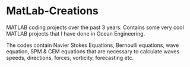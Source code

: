 # MatLab-Creations
MATLAB coding projects over the past 3 years.
Contains some very cool MATLAB projects that I have done in Ocean Engineering. 

The codes contain Navier Stokes Equations, Bernoulli equations, wave equation, SPM & CEM equations that are necessary to calculate waves speeds, directions, forces, vorticity, forecasting etc. 



